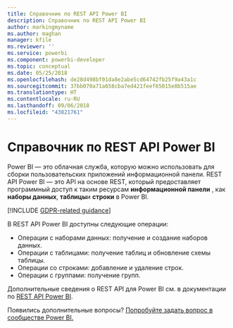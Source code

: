 ```yaml
---
title: Справочник по REST API Power BI
description: Справочник по REST API Power BI
author: markingmyname
ms.author: maghan
manager: kfile
ms.reviewer: ''
ms.service: powerbi
ms.component: powerbi-developer
ms.topic: conceptual
ms.date: 05/25/2018
ms.openlocfilehash: de28d498bf01da8e2abe5cd64742fb25f9a43a1c
ms.sourcegitcommit: 37bb070a71a658cba7ed421feef65015e8b515ae
ms.translationtype: HT
ms.contentlocale: ru-RU
ms.lasthandoff: 09/06/2018
ms.locfileid: "43821761"
---
```

# <a name="power-bi-rest-api-reference"></a>Справочник по REST API Power BI

Power BI — это облачная служба, которую можно использовать для сборки пользовательских приложений информационной панели. REST API Power BI — это API на основе REST, который предоставляет программный доступ к таким ресурсам **информационной панели** , как **наборы данных**, **таблицы**и **строки** в Power BI.

[!INCLUDE [GDPR-related guidance](../includes/gdpr-hybrid-note.md)]

В REST API Power BI доступны следующие операции:

* Операции с наборами данных: получение и создание наборов данных.
* Операции с таблицами: получение таблиц и обновление схемы таблицы.
* Операции со строками: добавление и удаление строк.
* Операции с группами: получение групп.

Дополнительные сведения о REST API для Power BI см. в документации по [REST API Power BI](https://docs.microsoft.com/rest/api/power-bi/).

Появились дополнительные вопросы? [Попробуйте задать вопрос в сообществе Power BI.](http://community.powerbi.com/)